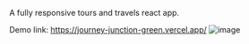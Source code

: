 A fully responsive tours and travels react app.

Demo link: https://journey-junction-green.vercel.app/
![image](https://github.com/Muskan9782/Journey-Junction/assets/95033451/3aa929f1-6bf3-4ec0-b082-b30aaf0b0dbd)


